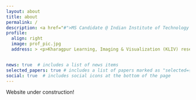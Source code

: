 ```yaml
---
layout: about
title: about
permalink: /
description: <a href="#">MS Candidate @ Indian Institute of Technology Kharagpur</a>. 
profile:
  align: right
  image: prof_pic.jpg
  address: > <p>Kharagpur Learning, Imaging & Visualization (KLIV) research group</p>


news: true  # includes a list of news items
selected_papers: true # includes a list of papers marked as "selected={true}"
social: true  # includes social icons at the bottom of the page
---
```


Website under construction!
